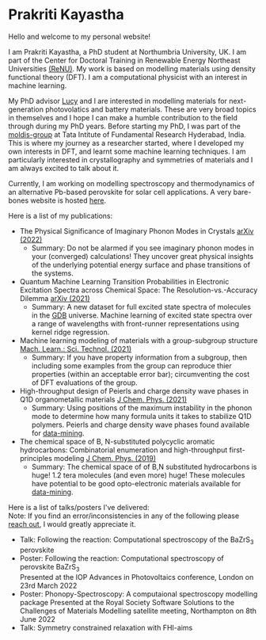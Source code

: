 # Prakriti Kayastha

Hello and welcome to my personal website!

I am Prakriti Kayastha, a PhD student at Northumbria University, UK. I am part of the Center for Doctoral Training in Renewable Energy Northeast Universities [(ReNU)](https://renu.northumbria.ac.uk/). My work is based on modelling materials using density functional theory (DFT). I am a computational physicist with an interest in machine learning. 

My PhD advisor [Lucy](https://lucydot.github.io/) and I are interested in modelling materials for next-generation photovolatics and battery materials. These are very broad topics in themselves and I hope I can make a humble contribution to the field through during my PhD years. 
Before starting my PhD, I was part of the [moldis-group](https://moldis-group.github.io/) at Tata Intitute of Fundamental Research Hyderabad, India. This is where my journey as a researcher started, where I developed my own interests in DFT, and learnt some machine learning techniques. I am particularly interested in crystallography and symmetries of materials and I am always excited to talk about it. 

Currently, I am working on modelling spectroscopy and thermodynamics of an alternative Pb-based perovskite for solar cell applications. A very bare-bones website is hosted [here](https://prakayastha.github.io/chalcogenide_perovskite/).

Here is a list of my publications:
- The Physical Significance of Imaginary Phonon Modes in Crystals [arXiv (2022)](https://arxiv.org/pdf/2203.01244.pdf)
  - Summary: Do not be alarmed if you see imaginary phonon modes in your (converged) calculations! They uncover great physical insights of the underlying potential energy surface and phase transitions of the systems. 
- Quantum Machine Learning Transition Probabilities in Electronic Excitation Spectra across Chemical Space: The Resolution-vs.-Accuracy Dilemma [arXiv (2021)](https://arxiv.org/pdf/2110.11798.pdf)
  - Summary: A new dataset for full excited state spectra of molecules in the [GDB](https://doi.org/10.1021/ci600423u) universe. Machine learning of excited state spectra over a range of wavelengths with front-runner representations using kernel ridge regression. 
- Machine learning modeling of materials with a group-subgroup structure [Mach. Learn.: Sci. Technol. (2021)](https://doi.org/10.1088/2632-2153/abffe9)
  - Summary: If you have property information from a subgroup, then including some examples from the group can reproduce thier properties (within an acceptable error bar); circumventing the cost of DFT evaluations of the group. 
- High-throughput design of Peierls and charge density wave phases in Q1D organometallic materials [J Chem. Phys. (2021)](https://doi.org/10.1063/5.0041717) 
  - Summary: Using positions of the maximum instability in the phonon mode to determine how many formula units it takes to stabilize Q1D polymers. Peierls and charge density wave phases found available for [data-mining](https://moldis.tifrh.res.in/db/rmq1d). 
- The chemical space of B, N-substituted polycyclic aromatic hydrocarbons: Combinatorial enumeration and high-throughput first-principles modeling [J Chem. Phys. (2019)](https://doi.org/10.1063/1.5088083)
  - Summary: The chemical space of of B,N substituted hydrocarbons is huge! 1.2 tera molecules (and even more) huge! These molecules have potential to be good opto-electronic materials available for [data-mining](https://moldis.tifrh.res.in/db/dbbnpah). 
 
Here is a list of talks/posters I've delivered:   
Note: If you find an error/inconsistencies in any of the following please [reach out](mailto:prakayastha314@gmail.com), I would greatly appreciate it. 

- Talk: Following the reaction: Computational spectroscopy of the BaZrS<sub>3</sub> perovskite 
- Poster: Following the reaction: Computational spectroscopy of perovskite BaZrS<sub>3</sub>  
  Presented at the IOP Advances in Photovoltaics conference, London on 23rd March 2022 
- Poster: Phonopy-Spectroscopy: A computaional spectroscopy modelling package 
  Presented at the Royal Society Software Solutions to the Challenges of Materials Modelling satellite meeting, Northampton on 8th June 2022 
- Talk: Symmetry constrained relaxation with FHI-aims 
